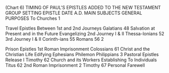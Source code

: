
<td>(Chart 6) TIMING OF PAUL'S EPISTLES ADDED TO THE NEW TESTAMENT</b></td></tr><tr>
<td>GROUP</td>
<td>SETTING</td>
<td>EPISTLE</td>
<td>DATE A.D.</td>
<td>MAIN SUBJECTS</td>
<td>GENERAL PURPOSES</td>
<td>To Churches</td></tr><tr>
<td>1</b></p> Travel Epistles</b></td>
<td>Between 1st and 2nd Journeys</td>
<td>Galatians</td>
<td>48</td>
<td>Salvation at Present and in the Future</td>
<td>Evangelizing</td></tr><tr>
<td>2nd Journey</td>
<td>I &amp; II Thessa-lonians</td>
<td>52</td></tr><tr>
<td>3rd Journey</td>
<td>I &amp; II Corinth-ians</td>
<td>55</td></tr><tr>
<td>Romans</td>
<td>56</td></tr><tr>
<td>2</b></p> Prison Epistles</b></td>
<td>1st Roman Imprisonment</td>
<td>Colossians</td>
<td>61</td>
<td>Christ and the Christian Life</td>
<td>Edifying</td></tr><tr>
<td>Ephesians</td></tr><tr>
<td>Philemon</td></tr><tr>
<td>Philippians</td></tr><tr>
<td>3 Pastoral Epistles</b></td>
<td>Release</td>
<td>I Timothy</td>
<td>62</td>
<td>Church and its Workers</td>
<td>Establishing</td>
<td>To Individuals</td></tr><tr>
<td>Titus</td>
<td>62</td></tr><tr>
<td>2nd Roman Imprisonment</td>
<td>2 Timothy</td>
<td>67</td>
<td>Personal Farewell</td></tr></table> <table><tr>